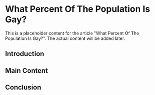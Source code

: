 # What Percent Of The Population Is Gay?

This is a placeholder content for the article "What Percent Of The Population Is Gay?". 
The actual content will be added later.

## Introduction

## Main Content

## Conclusion